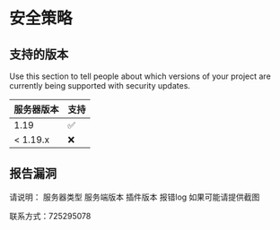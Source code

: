 # 安全策略

## 支持的版本

Use this section to tell people about which versions of your project are
currently being supported with security updates.

| 服务器版本 | 支持         |
| ------- | ------------------ |
| 1.19   | :white_check_mark: |
| < 1.19.x   | :x:                |

## 报告漏洞

请说明：
服务器类型
服务端版本
插件版本
报错log
如果可能请提供截图

联系方式：725295078
